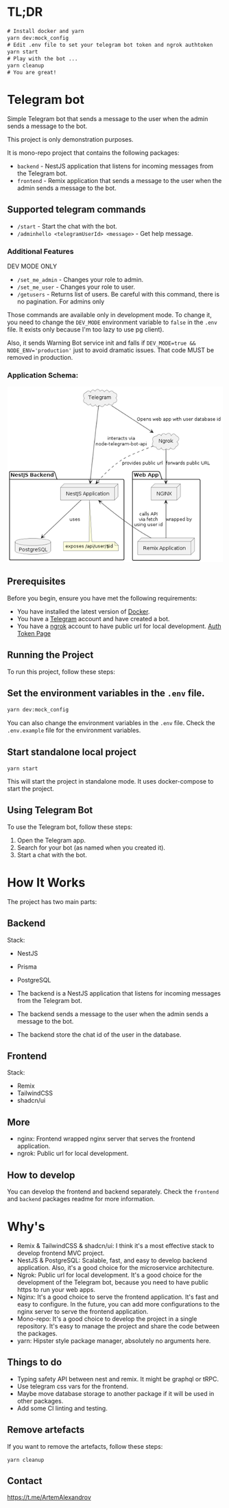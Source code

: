 # TL;DR
```shell
# Install docker and yarn
yarn dev:mock_config
# Edit .env file to set your telegram bot token and ngrok authtoken
yarn start
# Play with the bot ...
yarn cleanup
# You are great!
```
# Telegram bot

Simple Telegram bot that sends a message to the user when the admin sends a message to the bot.

This project is only demonstration purposes.

It is mono-repo project that contains the following packages:
- `backend` - NestJS application that listens for incoming messages from the Telegram bot.
- `frontend` - Remix application that sends a message to the user when the admin sends a message to the bot.

## Supported telegram commands
- `/start` - Start the chat with the bot.
- `/adminhello <telegramUserId> <message>` - Get help message.

### Additional Features
DEV MODE ONLY
- `/set_me_admin` - Changes your role to admin.
- `/set_me_user` - Changes your role to user.
- `/getusers` - Returns list of users. Be careful with this command, there is no pagination. For admins only

Those commands are available only in development mode.
To change it, you need to change the `DEV_MODE` environment variable to `false` in the `.env` file.
It exists only because I'm too lazy to use pg client).

Also, it sends Warning Bot service init and falls if `DEV_MODE=true && NODE_ENV='production'` just to avoid dramatic issues.
That code MUST be removed in production.

### Application Schema:
![Schema](./docs/schema.png)

## Prerequisites

Before you begin, ensure you have met the following requirements:

- You have installed the latest version of [Docker](https://www.docker.com/products/docker-desktop).
- You have a [Telegram](https://telegram.org/) account and have created a bot.
- You have a [ngrok](https://ngrok.com) account to have public url for local development. [Auth Token Page](https://dashboard.ngrok.com/get-started/your-authtoken)


## Running the Project

To run this project, follow these steps:

## Set the environment variables in the `.env` file.
    
```sh
yarn dev:mock_config
```
You can also change the environment variables in the `.env` file.
Check the `.env.example` file for the environment variables.

## Start standalone local project
```shell
yarn start
```
This will start the project in standalone mode.
It uses docker-compose to start the project.

## Using Telegram Bot

To use the Telegram bot, follow these steps:

1. Open the Telegram app.
2. Search for your bot (as named when you created it).
3. Start a chat with the bot.


# How It Works

The project has two main parts:
## Backend 
Stack:
- NestJS
- Prisma
- PostgreSQL


- The backend is a NestJS application that listens for incoming messages from the Telegram bot.
- The backend sends a message to the user when the admin sends a message to the bot.
- The backend store the chat id of the user in the database.

## Frontend
Stack:
- Remix
- TailwindCSS
- shadcn/ui

## More
- nginx: Frontend wrapped nginx server that serves the frontend application.
- ngrok: Public url for local development.

## How to develop
You can develop the frontend and backend separately.
Check the `frontend` and `backend` packages readme for more information.

# Why's
- Remix & TailwindCSS & shadcn/ui: I think it's a most effective stack to develop frontend MVC project.
- NestJS & PostgreSQL: Scalable, fast, and easy to develop backend application. Also, it's a good choice for the microservice architecture.
- Ngrok: Public url for local development. It's a good choice for the development of the Telegram bot, because you need to have public https to run your web apps.
- Nginx: It's a good choice to serve the frontend application. It's fast and easy to configure. In the future, you can add more configurations to the nginx server to serve the frontend application.
- Mono-repo: It's a good choice to develop the project in a single repository. It's easy to manage the project and share the code between the packages.
- yarn: Hipster style package manager, absolutely no arguments here.

## Things to do
- Typing safety API between nest and remix. It might be graphql or tRPC.
- Use telegram css vars for the frontend.
- Maybe move database storage to another package if it will be used in other packages.
- Add some CI linting and testing.


## Remove artefacts

If you want to remove the artefacts, follow these steps:

```shell
yarn cleanup
```

## Contact
https://t.me/ArtemAlexandrov